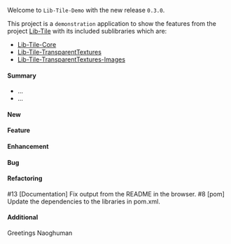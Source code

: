 Welcome to `Lib-Tile-Demo` with the new release `0.3.0`.

This project is a `demonstration` application to show the features from the 
project [Lib-Tile] with its included sublibraries which are:
* [Lib-Tile-Core]
* [Lib-Tile-TransparentTextures]
* [Lib-Tile-TransparentTextures-Images]



#### Summary
* ...
* ...



#### New



#### Feature



#### Enhancement



#### Bug



#### Refactoring
#13 [Documentation] Fix output from the README in the browser.
#8 [pom] Update the dependencies to the libraries in pom.xml.



#### Additional



Greetings
Naoghuman



[//]: # (Issues which will be integrated in this release)



[//]: # (Images)



[//]: # (Links)
[Lib-Tile]:https://github.com/Naoghuman/lib-tile
[Lib-Tile-Core]:https://github.com/Naoghuman/lib-tile/blob/master/Lib-Tile-Core
[Lib-Tile-Demo]:https://github.com/Naoghuman/lib-tile-demo
[Lib-Tile-TransparentTextures]:https://github.com/Naoghuman/lib-tile/tree/master/Lib-Tile-TransparentTextures
[Lib-Tile-TransparentTextures-Images]:https://github.com/Naoghuman/lib-tile/blob/master/Lib-Tile-TransparentTextures-Images

